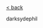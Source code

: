 <!DOCTYPE html>
<html>
  <head>
    <!-- uncomment and change stuff -->
    <title>template</title>
    <!-- favicon -->
    <link rel="icon" href="./favicon.ico" type="image/x-icon">
    <link rel="icon" type="image/png" href="./images/favicon.png" sizes="96x96">
    <link rel="apple-touch-icon" sizes="72x72" href="./images/favicon.png">
    <link rel="apple-touch-icon" sizes="114x114" href="./images/favicon.png">
    <link rel="apple-touch-icon" sizes="152x152" href="./images/favicon.png">
    <!-- meta embed (discord, twitter) -->
    <meta charset="UTF-8">
    <meta name="viewport" content="width=device-width, initial-scale=1.0">
    <meta property="og:type" content="website">
    <meta property="og:title" content="template">
    <meta property="og:description" content="template">
    <meta property="og:url" content="https://dipski.neocities.org/blog.html">
    <meta property="og:image" content="https://dipski.neocities.org/images/tomoko.png">
    <link href="./style.css" rel="stylesheet" type="text/css" media="all">
  </head>
  <body>
    <div class="header">
      <a href="index.html" class="logo">< back</a>
      <div class="header-right">
        <!--awesome header-->
        <p>darksydephil</p>
      </div>
    </div>
    <div class="center">
        <!--content-->
    </div>
  </body>
</html>
